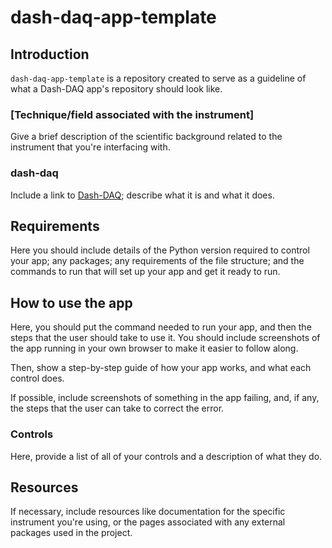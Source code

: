 # dash-daq-app-template

## Introduction
`dash-daq-app-template` is a repository created to serve as a guideline of what a Dash-DAQ app's repository should look like.

### [Technique/field associated with the instrument]
Give a brief description of the scientific background related to the instrument that you're interfacing with.

### dash-daq
Include a link to [Dash-DAQ](http://dash-daq.netlify.com/#about); describe what it is and what it does.


## Requirements
Here you should include details of the Python version required to control your app; any packages; any requirements of the file structure; and the commands to run that will set up your app and get it ready to run.

## How to use the app
Here, you should put the command needed to run your app, and then the steps that the user should take to use it. You should include screenshots of the app running in your own browser to make it easier to follow along. 

Then, show a step-by-step guide of how your app works, and what each control does.

If possible, include screenshots of something in the app failing, and, if any, the steps that the user can take to correct the error. 

### Controls
Here, provide a list of all of your controls and a description of what they do.


## Resources
If necessary, include resources like documentation for the specific instrument you're using, or the pages associated with any external packages used in the project. 